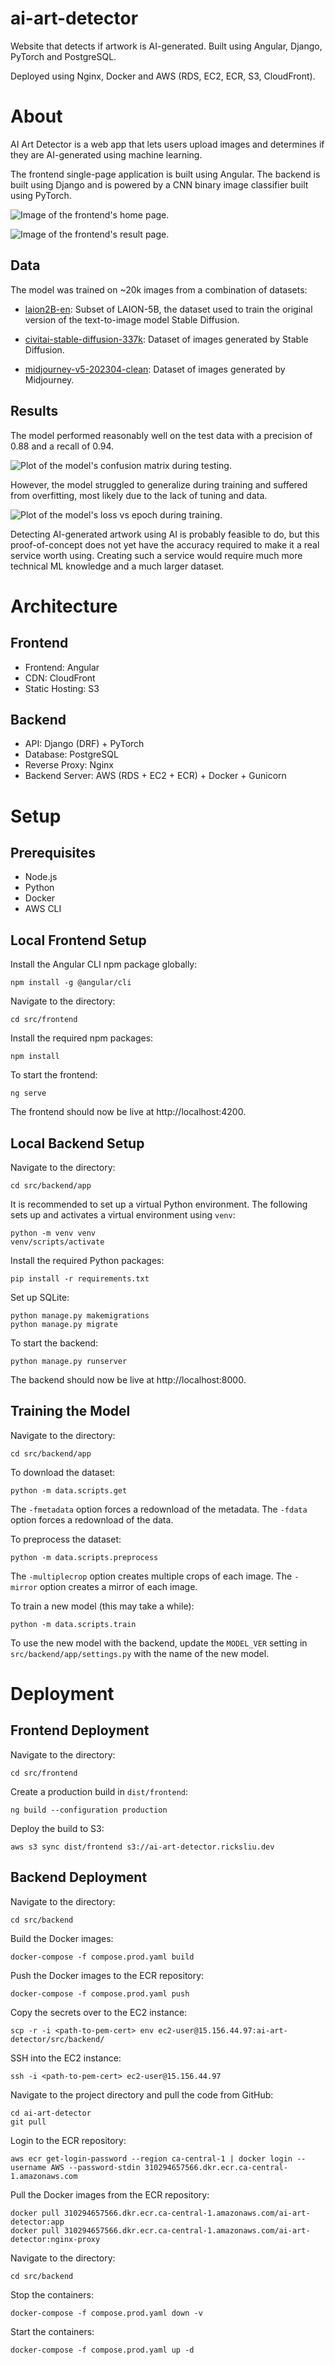 # ai-art-detector

Website that detects if artwork is AI-generated. Built using Angular, Django, PyTorch and PostgreSQL.

Deployed using Nginx, Docker and AWS (RDS, EC2, ECR, S3, CloudFront).

# About

AI Art Detector is a web app that lets users upload images and determines if they are AI-generated using machine learning.

The frontend single-page application is built using Angular. The backend is built using Django and is powered by a CNN binary image classifier built using PyTorch.

![Image of the frontend's home page.](docs/frontend-home-page.png)

![Image of the frontend's result page.](docs/frontend-result-page.png)

## Data

The model was trained on ~20k images from a combination of datasets:

- [laion2B-en](https://huggingface.co/datasets/laion/laion2B-en): Subset of LAION-5B, the dataset used to train the original version of the text-to-image model Stable Diffusion.

- [civitai-stable-diffusion-337k](https://huggingface.co/datasets/thefcraft/civitai-stable-diffusion-337k): Dataset of images generated by Stable Diffusion.

- [midjourney-v5-202304-clean](https://huggingface.co/datasets/wanng/midjourney-v5-202304-clean): Dataset of images generated by Midjourney.

## Results

The model performed reasonably well on the test data with a precision of 0.88 and a recall of 0.94.

![Plot of the model's confusion matrix during testing.](docs/model-confusion-matrix.png)

However, the model struggled to generalize  during training and suffered from overfitting, most likely due to the lack of tuning and data.

![Plot of the model's loss vs epoch during training.](docs/model-loss-plot.png)

Detecting AI-generated artwork using AI is probably feasible to do, but this proof-of-concept does not yet have the accuracy required to make it a real service worth using. Creating such a service would require much more technical ML knowledge and a much larger dataset.

# Architecture

## Frontend

- Frontend: Angular
- CDN: CloudFront
- Static Hosting: S3

## Backend

- API: Django (DRF) + PyTorch
- Database: PostgreSQL
- Reverse Proxy: Nginx
- Backend Server: AWS (RDS + EC2 + ECR) + Docker + Gunicorn

# Setup

## Prerequisites

- Node.js
- Python
- Docker
- AWS CLI

## Local Frontend Setup

Install the Angular CLI npm package globally:
```
npm install -g @angular/cli
```

Navigate to the directory:
```
cd src/frontend
```

Install the required npm packages:
```
npm install
```

To start the frontend:
```
ng serve
```

The frontend should now be live at http://localhost:4200.

## Local Backend Setup

Navigate to the directory:
```
cd src/backend/app
```

It is recommended to set up a virtual Python environment.
The following sets up and activates a virtual environment using `venv`:
```
python -m venv venv
venv/scripts/activate
```

Install the required Python packages:
```
pip install -r requirements.txt
```

Set up SQLite:
```
python manage.py makemigrations
python manage.py migrate
```

To start the backend:
```
python manage.py runserver
```

The backend should now be live at http://localhost:8000.

## Training the Model

Navigate to the directory:
```
cd src/backend/app
```

To download the dataset:
```
python -m data.scripts.get
```
The `-fmetadata` option forces a redownload of the metadata.
The `-fdata` option forces a redownload of the data.

To preprocess the dataset:
```
python -m data.scripts.preprocess
```
The `-multiplecrop` option creates multiple crops of each image.
The `-mirror` option creates a mirror of each image.

To train a new model (this may take a while):
```
python -m data.scripts.train
```

To use the new model with the backend, update the `MODEL_VER` setting in `src/backend/app/settings.py` with the name of the new model.

# Deployment

## Frontend Deployment

Navigate to the directory:
```
cd src/frontend
```

Create a production build in `dist/frontend`:
```
ng build --configuration production
```

Deploy the build to S3:
```
aws s3 sync dist/frontend s3://ai-art-detector.ricksliu.dev
```

## Backend Deployment

Navigate to the directory:
```
cd src/backend
```

Build the Docker images:
```
docker-compose -f compose.prod.yaml build
```

Push the Docker images to the ECR repository:
```
docker-compose -f compose.prod.yaml push
```

Copy the secrets over to the EC2 instance:
```
scp -r -i <path-to-pem-cert> env ec2-user@15.156.44.97:ai-art-detector/src/backend/
```

SSH into the EC2 instance:
```
ssh -i <path-to-pem-cert> ec2-user@15.156.44.97
```

Navigate to the project directory and pull the code from GitHub:
```
cd ai-art-detector
git pull
```

Login to the ECR repository:
```
aws ecr get-login-password --region ca-central-1 | docker login --username AWS --password-stdin 310294657566.dkr.ecr.ca-central-1.amazonaws.com
```

Pull the Docker images from the ECR repository:
```
docker pull 310294657566.dkr.ecr.ca-central-1.amazonaws.com/ai-art-detector:app
docker pull 310294657566.dkr.ecr.ca-central-1.amazonaws.com/ai-art-detector:nginx-proxy
```

Navigate to the directory:
```
cd src/backend
```

Stop the containers:
```
docker-compose -f compose.prod.yaml down -v
```

Start the containers:
```
docker-compose -f compose.prod.yaml up -d
```
